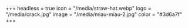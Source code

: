 +++
headless = true
icon = "/media/straw-hat.webp"
logo = "/media/crack.jpg"
image = "/media/miau-miau-2.jpg"
color = "#3d6a7f"
+++

